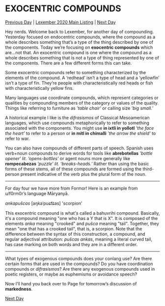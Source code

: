 # EXOCENTRIC COMPOUNDS
[Previous Day](_prompts/r-conlangs/lexember/2021/prompts/w1/03.md) | [Lexember 2020 Main Listing](_prompts/r-conlangs/lexember/2021/toc_lex21.md) | [Next Day](_prompts/r-conlangs/lexember/2021/prompts/w1/05.md)

Hey nerds. Welcome back to Lexember, for another day of compounding. Yesterday focused on endocentric compounds, where the compound as a whole describes something that’s a type of the thing described by one of the components. Today we’re focusing on **exocentric compounds** which are...not that. An exocentric compound is one where the compound as a whole describes something that is not a type of thing represented by one of the components. There are a few different forms this can take.

Some exocentric compounds refer to something characterized by the elements of the compound. A ‘redhead’ isn’t a type of head and a ‘yellowfin’ isn’t a type of fin. They’re people with characteristically red heads or fish with characteristically yellow fins.

Many languages use coordinate compounds, which represent categories or qualities by compounding members of the category or values of the quality. Things like referring to furniture as _’table chair’_ or calling size _’big small.’_

A historical example I like is the _difrasismos_ of Classical Mesoamerican languages, which use compounds metaphorically to refer to something associated with the components. You might use **in ixtli in yollotl** _’the face the heart’_ to refer to a person or **in mitl in chimalli** _’the arrow the shield’_ to refer to war.

You can also have compounds of different parts of speech. Spanish uses verb+noun compounds to derive words for tools like **abrebotellas** _’bottle opener’ lit. ‘opens-bottles’_ or agent nouns more generally like **rompecabezas** _’puzzle’ lit. ‘breaks-heads.’_ Rather than using the basic forms of these stems, all of these compounds are formed using the third-person present indicative of the verb plus the plural form of the noun.

-----

For day four we have more from Formor! Here is an example from u/f0rm0r’s language Māryanyā.

_ankapušcas_ \[aŋkaˈpuɕt͡ɕas\] 'scorpion'

This exocentric compound is what's called a bahuvrihi compound. Basically, it's a compound meaning "one who has a Y that is X". It is composed of the elements _anka_ meaning "crooked" and _pušca_ meaning "tail". Together, they mean "one that has a crooked tail", that is, a scorpion. Note that the difference between the syntax of this construction, a compound, and regular adjectival attribution: _pušcas ankas_, meaning a literal curved tail, has case marking on both words and they are in a different order.

-----

What types of exogenous compounds does your conlang use? Are there certain forms that are used in the compounds? Do you have coordination compounds or _difrasismos_? Are there any exogenous compounds used in poetic registers, or maybe as euphemisms or avoidance speech?

Now I’ll hand you back over to Page for tomorrow’s discussion of **markedness**.

[Next Day](_prompts/r-conlangs/lexember/2021/prompts/w1/05.md)
